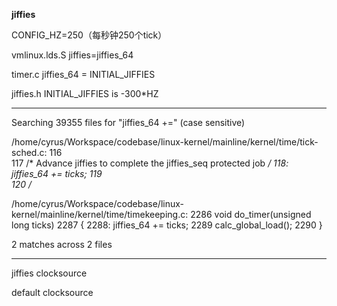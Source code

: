 **jiffies**

CONFIG_HZ=250（每秒钟250个tick）

vmlinux.lds.S
jiffies=jiffies_64

timer.c
jiffies_64 = INITIAL_JIFFIES


jiffies.h
INITIAL_JIFFIES is -300\*HZ

-------------------

Searching 39355 files for "jiffies_64 +=" (case sensitive)

/home/cyrus/Workspace/codebase/linux-kernel/mainline/kernel/time/tick-sched.c:
  116  
  117  	/* Advance jiffies to complete the jiffies_seq protected job */
  118: 	jiffies_64 += ticks;
  119  
  120  	/*

/home/cyrus/Workspace/codebase/linux-kernel/mainline/kernel/time/timekeeping.c:
 2286  void do_timer(unsigned long ticks)
 2287  {
 2288: 	jiffies_64 += ticks;
 2289  	calc_global_load();
 2290  }

2 matches across 2 files

--------------------

jiffies clocksource

default clocksource